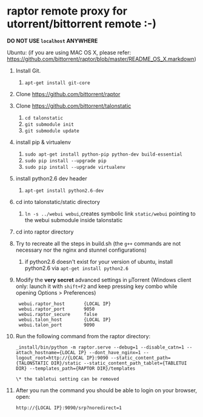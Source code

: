 # raptor remote proxy for utorrent/bittorrent remote :-)

**DO NOT USE `localhost` ANYWHERE**

Ubuntu: (if you are using MAC OS X, please refer: https://github.com/bittorrent/raptor/blob/master/README_OS_X.markdown)

1. Install Git.
  	1. `apt-get install git-core`

2. Clone https://github.com/bittorrent/raptor

3. Clone https://github.com/bittorrent/talonstatic
	1. `cd talonstatic`
	2. `git submodule init`
	3. `git submodule update`

4. install pip & virtualenv
	1. `sudo apt-get install python-pip python-dev build-essential`
	2. `sudo pip install --upgrade pip`
	3. `sudo pip install --upgrade virtualenv`

5. install python2.6 dev header
	1. `apt-get install python2.6-dev`

6. cd into talonstatic/static directory
	1. `ln -s ../webui webui`,creates symbolic link `static/webui` pointing to the webui 	submodule inside talonstatic 

7. cd into raptor directory

8. Try to recreate all the steps in build.sh (the `g++` commands are not necessary nor the nginx and stunnel configurations)
	1. if python2.6 doesn't exist for your version of ubuntu, install python2.6 via `apt-get install python2.6`

9. Modify the **very secret** advanced settings in µTorrent (Windows client only: launch it with `shift+F2` and keep pressing key combo while opening Options > Preferences)

  		webui.raptor_host		{LOCAL IP}
		webui.raptor_port		9050
		webui.raptor_secure		false
		webui.talon_host		{LOCAL IP}
		webui.talon_port		9090

10. Run the following command from the raptor directory:

		_install/bin/python -m raptor.serve --debug=1 --disable_catn=1 --attach_hostname={LOCAL IP} --dont_have_nginx=1 --logout_root=http://{LOCAL IP}:9090 --static_content_path={TALONSTATIC DIR}/static --static_content_path_tablet={TABLETUI DIR} --templates_path={RAPTOR DIR}/templates
		
		\* the tabletui setting can be removed

11. After you run the command you should be able to login on your browser, open:

		http://{LOCAL IP}:9090/srp?noredirect=1
